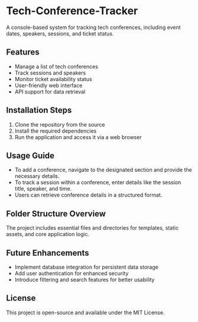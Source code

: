 # Tech-Conference-Tracker
 A console-based system for tracking tech conferences, including event dates, speakers, sessions, and ticket status.
 
## Features
- Manage a list of tech conferences
- Track sessions and speakers
- Monitor ticket availability status
- User-friendly web interface
- API support for data retrieval

## Installation Steps
1. Clone the repository from the source
2. Install the required dependencies
3. Run the application and access it via a web browser

## Usage Guide
- To add a conference, navigate to the designated section and provide the necessary details.
- To track a session within a conference, enter details like the session title, speaker, and time.
- Users can retrieve conference details in a structured format.

## Folder Structure Overview
The project includes essential files and directories for templates, static assets, and core application logic.

## Future Enhancements
- Implement database integration for persistent data storage
- Add user authentication for enhanced security
- Introduce filtering and search features for better usability

## License
This project is open-source and available under the MIT License.

 
